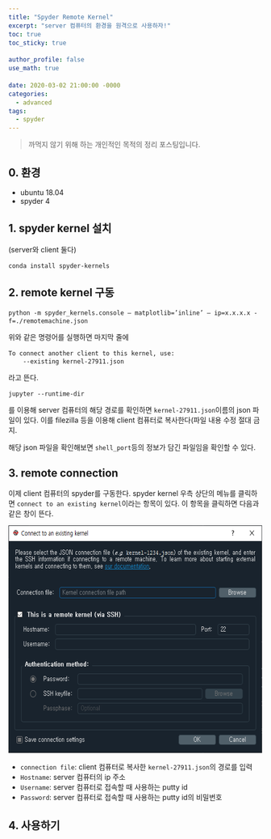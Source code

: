 ```yaml
---
title: "Spyder Remote Kernel"
excerpt: "server 컴퓨터의 환경을 원격으로 사용하자!"
toc: true
toc_sticky: true

author_profile: false
use_math: true

date: 2020-03-02 21:00:00 -0000
categories: 
  - advanced
tags:
  - spyder
---
```

> 까먹지 않기 위해 하는 개인적인 목적의 정리 포스팅입니다.

## 0. 환경
- ubuntu 18.04
- spyder 4

## 1. spyder kernel 설치
(server와 client 둘다)
```
conda install spyder-kernels
```

## 2. remote kernel 구동
```
python -m spyder_kernels.console — matplotlib=’inline’ — ip=x.x.x.x -f=./remotemachine.json
```
위와 같은 명령어를 실행하면 마지막 줄에
```
To connect another client to this kernel, use:
    --existing kernel-27911.json
```
라고 뜬다.
```
jupyter --runtime-dir
```
를 이용해 server 컴퓨터의 해당 경로를 확인하면 `kernel-27911.json`이름의 json 파일이 있다. 이를 filezilla 등을 이용해 client 컴퓨터로 복사한다(파일 내용 수정 절대 금지.

해당 json 파일을 확인해보면 `shell_port`등의 정보가 담긴 파일임을 확인할 수 있다.

## 3. remote connection
이제 client 컴퓨터의 spyder를 구동한다.
spyder kernel 우측 상단의 메뉴를 클릭하면 `connect to an existing kernel`이라는 항목이 있다. 이 항목을 클릭하면 다음과 같은 창이 뜬다.

<center><img  src="https://github.com/an-seunghwan/an-seunghwan.github.io/blob/master/assets/img/existing_kernel_setting.png?raw=true
" width="600"  height="450"></center>

- `connection file`: client 컴퓨터로 복사한 `kernel-27911.json`의 경로를 입력
- `Hostname`: server 컴퓨터의 ip 주소
- `Username`: server 컴퓨터로 접속할 때 사용하는 putty id
- `Password`: server 컴퓨터로 접속할 때 사용하는 putty id의 비밀번호

## 4. 사용하기

<!--stackedit_data:
eyJoaXN0b3J5IjpbMTMzNzMwNTg3NiwtMjU0Nzc4NzcyXX0=
-->